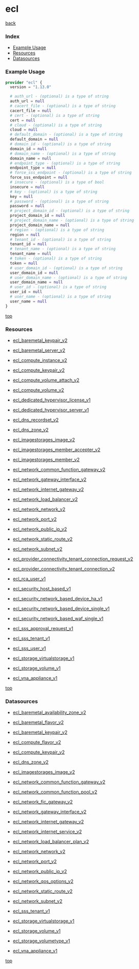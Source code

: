 # ecl

[back](../)

### Index

- [Example Usage](#example-usage)
- [Resources](#resources)
- [Datasources](#datasources)

### Example Usage

```terraform
provider "ecl" {
  version = "1.13.0"

  # auth_url - (optional) is a type of string
  auth_url = null
  # cacert_file - (optional) is a type of string
  cacert_file = null
  # cert - (optional) is a type of string
  cert = null
  # cloud - (optional) is a type of string
  cloud = null
  # default_domain - (optional) is a type of string
  default_domain = null
  # domain_id - (optional) is a type of string
  domain_id = null
  # domain_name - (optional) is a type of string
  domain_name = null
  # endpoint_type - (optional) is a type of string
  endpoint_type = null
  # force_sss_endpoint - (optional) is a type of string
  force_sss_endpoint = null
  # insecure - (optional) is a type of bool
  insecure = null
  # key - (optional) is a type of string
  key = null
  # password - (optional) is a type of string
  password = null
  # project_domain_id - (optional) is a type of string
  project_domain_id = null
  # project_domain_name - (optional) is a type of string
  project_domain_name = null
  # region - (optional) is a type of string
  region = null
  # tenant_id - (optional) is a type of string
  tenant_id = null
  # tenant_name - (optional) is a type of string
  tenant_name = null
  # token - (optional) is a type of string
  token = null
  # user_domain_id - (optional) is a type of string
  user_domain_id = null
  # user_domain_name - (optional) is a type of string
  user_domain_name = null
  # user_id - (optional) is a type of string
  user_id = null
  # user_name - (optional) is a type of string
  user_name = null
}
```

[top](#index)

### Resources


- [ecl_baremetal_keypair_v2](./r/ecl_baremetal_keypair_v2.md)

- [ecl_baremetal_server_v2](./r/ecl_baremetal_server_v2.md)

- [ecl_compute_instance_v2](./r/ecl_compute_instance_v2.md)

- [ecl_compute_keypair_v2](./r/ecl_compute_keypair_v2.md)

- [ecl_compute_volume_attach_v2](./r/ecl_compute_volume_attach_v2.md)

- [ecl_compute_volume_v2](./r/ecl_compute_volume_v2.md)

- [ecl_dedicated_hypervisor_license_v1](./r/ecl_dedicated_hypervisor_license_v1.md)

- [ecl_dedicated_hypervisor_server_v1](./r/ecl_dedicated_hypervisor_server_v1.md)

- [ecl_dns_recordset_v2](./r/ecl_dns_recordset_v2.md)

- [ecl_dns_zone_v2](./r/ecl_dns_zone_v2.md)

- [ecl_imagestorages_image_v2](./r/ecl_imagestorages_image_v2.md)

- [ecl_imagestorages_member_accepter_v2](./r/ecl_imagestorages_member_accepter_v2.md)

- [ecl_imagestorages_member_v2](./r/ecl_imagestorages_member_v2.md)

- [ecl_network_common_function_gateway_v2](./r/ecl_network_common_function_gateway_v2.md)

- [ecl_network_gateway_interface_v2](./r/ecl_network_gateway_interface_v2.md)

- [ecl_network_internet_gateway_v2](./r/ecl_network_internet_gateway_v2.md)

- [ecl_network_load_balancer_v2](./r/ecl_network_load_balancer_v2.md)

- [ecl_network_network_v2](./r/ecl_network_network_v2.md)

- [ecl_network_port_v2](./r/ecl_network_port_v2.md)

- [ecl_network_public_ip_v2](./r/ecl_network_public_ip_v2.md)

- [ecl_network_static_route_v2](./r/ecl_network_static_route_v2.md)

- [ecl_network_subnet_v2](./r/ecl_network_subnet_v2.md)

- [ecl_provider_connectivity_tenant_connection_request_v2](./r/ecl_provider_connectivity_tenant_connection_request_v2.md)

- [ecl_provider_connectivity_tenant_connection_v2](./r/ecl_provider_connectivity_tenant_connection_v2.md)

- [ecl_rca_user_v1](./r/ecl_rca_user_v1.md)

- [ecl_security_host_based_v1](./r/ecl_security_host_based_v1.md)

- [ecl_security_network_based_device_ha_v1](./r/ecl_security_network_based_device_ha_v1.md)

- [ecl_security_network_based_device_single_v1](./r/ecl_security_network_based_device_single_v1.md)

- [ecl_security_network_based_waf_single_v1](./r/ecl_security_network_based_waf_single_v1.md)

- [ecl_sss_approval_request_v1](./r/ecl_sss_approval_request_v1.md)

- [ecl_sss_tenant_v1](./r/ecl_sss_tenant_v1.md)

- [ecl_sss_user_v1](./r/ecl_sss_user_v1.md)

- [ecl_storage_virtualstorage_v1](./r/ecl_storage_virtualstorage_v1.md)

- [ecl_storage_volume_v1](./r/ecl_storage_volume_v1.md)

- [ecl_vna_appliance_v1](./r/ecl_vna_appliance_v1.md)


[top](#index)

### Datasources


- [ecl_baremetal_availability_zone_v2](./d/ecl_baremetal_availability_zone_v2.md)

- [ecl_baremetal_flavor_v2](./d/ecl_baremetal_flavor_v2.md)

- [ecl_baremetal_keypair_v2](./d/ecl_baremetal_keypair_v2.md)

- [ecl_compute_flavor_v2](./d/ecl_compute_flavor_v2.md)

- [ecl_compute_keypair_v2](./d/ecl_compute_keypair_v2.md)

- [ecl_dns_zone_v2](./d/ecl_dns_zone_v2.md)

- [ecl_imagestorages_image_v2](./d/ecl_imagestorages_image_v2.md)

- [ecl_network_common_function_gateway_v2](./d/ecl_network_common_function_gateway_v2.md)

- [ecl_network_common_function_pool_v2](./d/ecl_network_common_function_pool_v2.md)

- [ecl_network_fic_gateway_v2](./d/ecl_network_fic_gateway_v2.md)

- [ecl_network_gateway_interface_v2](./d/ecl_network_gateway_interface_v2.md)

- [ecl_network_internet_gateway_v2](./d/ecl_network_internet_gateway_v2.md)

- [ecl_network_internet_service_v2](./d/ecl_network_internet_service_v2.md)

- [ecl_network_load_balancer_plan_v2](./d/ecl_network_load_balancer_plan_v2.md)

- [ecl_network_network_v2](./d/ecl_network_network_v2.md)

- [ecl_network_port_v2](./d/ecl_network_port_v2.md)

- [ecl_network_public_ip_v2](./d/ecl_network_public_ip_v2.md)

- [ecl_network_qos_options_v2](./d/ecl_network_qos_options_v2.md)

- [ecl_network_static_route_v2](./d/ecl_network_static_route_v2.md)

- [ecl_network_subnet_v2](./d/ecl_network_subnet_v2.md)

- [ecl_sss_tenant_v1](./d/ecl_sss_tenant_v1.md)

- [ecl_storage_virtualstorage_v1](./d/ecl_storage_virtualstorage_v1.md)

- [ecl_storage_volume_v1](./d/ecl_storage_volume_v1.md)

- [ecl_storage_volumetype_v1](./d/ecl_storage_volumetype_v1.md)

- [ecl_vna_appliance_v1](./d/ecl_vna_appliance_v1.md)


[top](#index)